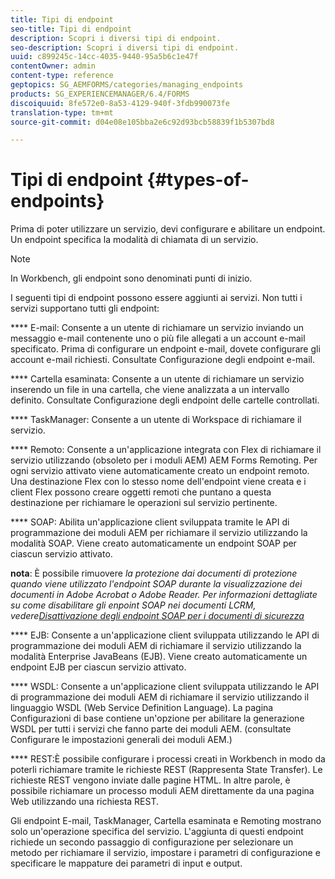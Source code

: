 ```yaml
---
title: Tipi di endpoint
seo-title: Tipi di endpoint
description: Scopri i diversi tipi di endpoint.
seo-description: Scopri i diversi tipi di endpoint.
uuid: c899245c-14cc-4035-9440-95a5b6c1e47f
contentOwner: admin
content-type: reference
geptopics: SG_AEMFORMS/categories/managing_endpoints
products: SG_EXPERIENCEMANAGER/6.4/FORMS
discoiquuid: 8fe572e0-8a53-4129-940f-3fdb990073fe
translation-type: tm+mt
source-git-commit: d04e08e105bba2e6c92d93bcb58839f1b5307bd8

---
```



# Tipi di endpoint {#types-of-endpoints}

Prima di poter utilizzare un servizio, devi configurare e abilitare un endpoint. Un endpoint specifica la modalità di chiamata di un servizio.

>[!NOTE]
>
>In Workbench, gli endpoint sono denominati punti di inizio.

I seguenti tipi di endpoint possono essere aggiunti ai servizi. Non tutti i servizi supportano tutti gli endpoint:

**** E-mail: Consente a un utente di richiamare un servizio inviando un messaggio e-mail contenente uno o più file allegati a un account e-mail specificato. Prima di configurare un endpoint e-mail, dovete configurare gli account e-mail richiesti. Consultate Configurazione degli endpoint e-mail.

**** Cartella esaminata: Consente a un utente di richiamare un servizio inserendo un file in una cartella, che viene analizzata a un intervallo definito. Consultate Configurazione degli endpoint delle cartelle controllati.

**** TaskManager: Consente a un utente di Workspace di richiamare il servizio.

**** Remoto: Consente a un&#39;applicazione integrata con Flex di richiamare il servizio utilizzando (obsoleto per i moduli AEM) AEM Forms Remoting. Per ogni servizio attivato viene automaticamente creato un endpoint remoto. Una destinazione Flex con lo stesso nome dell&#39;endpoint viene creata e i client Flex possono creare oggetti remoti che puntano a questa destinazione per richiamare le operazioni sul servizio pertinente.

**** SOAP: Abilita un&#39;applicazione client sviluppata tramite le API di programmazione dei moduli AEM per richiamare il servizio utilizzando la modalità SOAP. Viene creato automaticamente un endpoint SOAP per ciascun servizio attivato.

**nota**: È possibile rimuovere *la protezione dai documenti di protezione quando viene utilizzato l&#39;endpoint SOAP durante la visualizzazione dei documenti in Adobe Acrobat o Adobe Reader. Per informazioni dettagliate su come disabilitare gli enpoint SOAP nei documenti LCRM, vedere[Disattivazione degli endpoint SOAP per i documenti di sicurezza](/help/forms/using/admin-help/configuring-client-server-options.md#disable-soap-endpoints-for-document-security-documents)*

**** EJB: Consente a un&#39;applicazione client sviluppata utilizzando le API di programmazione dei moduli AEM di richiamare il servizio utilizzando la modalità Enterprise JavaBeans (EJB). Viene creato automaticamente un endpoint EJB per ciascun servizio attivato.

**** WSDL: Consente a un&#39;applicazione client sviluppata utilizzando le API di programmazione dei moduli AEM di richiamare il servizio utilizzando il linguaggio WSDL (Web Service Definition Language). La pagina Configurazioni di base contiene un&#39;opzione per abilitare la generazione WSDL per tutti i servizi che fanno parte dei moduli AEM. (consultate Configurare le impostazioni generali dei moduli AEM.)

**** REST:È possibile configurare i processi creati in Workbench in modo da poterli richiamare tramite le richieste REST (Rappresenta State Transfer). Le richieste REST vengono inviate dalle pagine HTML. In altre parole, è possibile richiamare un processo moduli AEM direttamente da una pagina Web utilizzando una richiesta REST.

Gli endpoint E-mail, TaskManager, Cartella esaminata e Remoting mostrano solo un&#39;operazione specifica del servizio. L&#39;aggiunta di questi endpoint richiede un secondo passaggio di configurazione per selezionare un metodo per richiamare il servizio, impostare i parametri di configurazione e specificare le mappature dei parametri di input e output.
